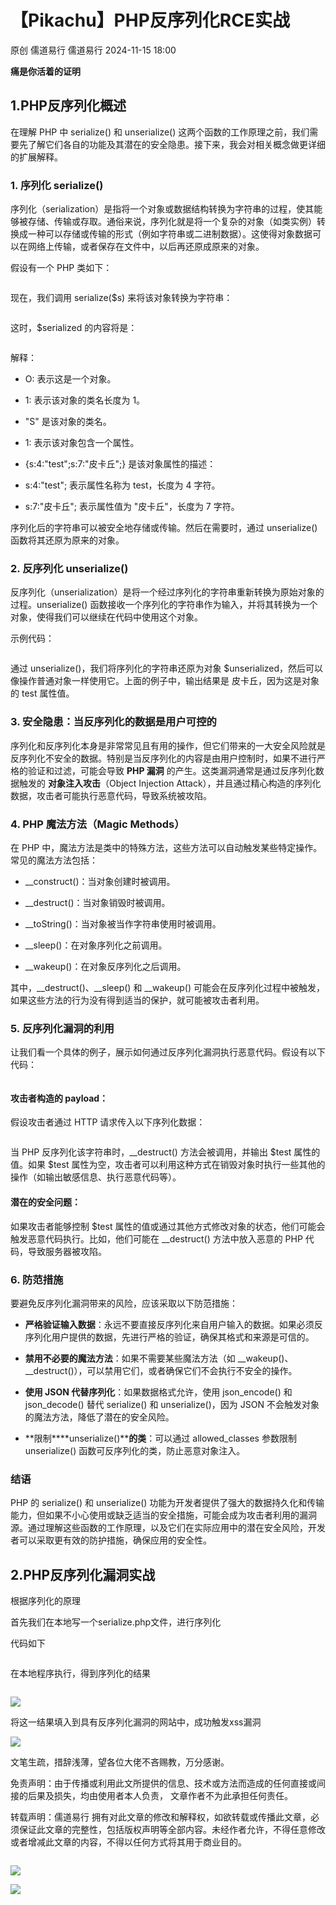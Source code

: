 #  【Pikachu】PHP反序列化RCE实战   
原创 儒道易行  儒道易行   2024-11-15 18:00  
  
**痛是你活着的证明**  
## 1.PHP反序列化概述  
  
在理解 PHP 中 serialize() 和 unserialize() 这两个函数的工作原理之前，我们需要先了解它们各自的功能及其潜在的安全隐患。接下来，我会对相关概念做更详细的扩展解释。  
### 1. 序列化 serialize()  
  
序列化（serialization）是指将一个对象或数据结构转换为字符串的过程，使其能够被存储、传输或存取。通俗来说，序列化就是将一个复杂的对象（如类实例）转换成一种可以存储或传输的形式（例如字符串或二进制数据）。这使得对象数据可以在网络上传输，或者保存在文件中，以后再还原成原来的对象。  
  
假设有一个 PHP 类如下：  
```
```  
  
现在，我们调用 serialize($s) 来将该对象转换为字符串：  
```
```  
  
这时，$serialized 的内容将是：  
```
```  
  
解释：  
- O: 表示这是一个对象。  
  
- 1: 表示该对象的类名长度为 1。  
  
- "S" 是该对象的类名。  
  
- 1: 表示该对象包含一个属性。  
  
- {s:4:"test";s:7:"皮卡丘";} 是该对象属性的描述：  
  
- s:4:"test"; 表示属性名称为 test，长度为 4 字符。  
  
- s:7:"皮卡丘"; 表示属性值为 "皮卡丘"，长度为 7 字符。  
  
序列化后的字符串可以被安全地存储或传输。然后在需要时，通过 unserialize() 函数将其还原为原来的对象。  
### 2. 反序列化 unserialize()  
  
反序列化（unserialization）是将一个经过序列化的字符串重新转换为原始对象的过程。unserialize() 函数接收一个序列化的字符串作为输入，并将其转换为一个对象，使得我们可以继续在代码中使用这个对象。  
  
示例代码：  
```
```  
  
通过 unserialize()，我们将序列化的字符串还原为对象 $unserialized，然后可以像操作普通对象一样使用它。上面的例子中，输出结果是 皮卡丘，因为这是对象的 test 属性值。  
### 3. 安全隐患：当反序列化的数据是用户可控的  
  
序列化和反序列化本身是非常常见且有用的操作，但它们带来的一大安全风险就是反序列化不安全的数据。特别是当反序列化的内容是由用户控制时，如果不进行严格的验证和过滤，可能会导致 **PHP 漏洞** 的产生。这类漏洞通常是通过反序列化数据触发的 **对象注入攻击**（Object Injection Attack），并且通过精心构造的序列化数据，攻击者可能执行恶意代码，导致系统被攻陷。  
### 4. PHP 魔法方法（Magic Methods）  
  
在 PHP 中，魔法方法是类中的特殊方法，这些方法可以自动触发某些特定操作。常见的魔法方法包括：  
- __construct()：当对象创建时被调用。  
  
- __destruct()：当对象销毁时被调用。  
  
- __toString()：当对象被当作字符串使用时被调用。  
  
- __sleep()：在对象序列化之前调用。  
  
- __wakeup()：在对象反序列化之后调用。  
  
其中，__destruct()、__sleep() 和 __wakeup() 可能会在反序列化过程中被触发，如果这些方法的行为没有得到适当的保护，就可能被攻击者利用。  
### 5. 反序列化漏洞的利用  
  
让我们看一个具体的例子，展示如何通过反序列化漏洞执行恶意代码。假设有以下代码：  
```
```  
#### 攻击者构造的 payload：  
  
假设攻击者通过 HTTP 请求传入以下序列化数据：  
```
```  
  
当 PHP 反序列化该字符串时，__destruct() 方法会被调用，并输出 $test 属性的值。如果 $test 属性为空，攻击者可以利用这种方式在销毁对象时执行一些其他的操作（如输出敏感信息、执行恶意代码等）。  
#### 潜在的安全问题：  
  
如果攻击者能够控制 $test 属性的值或通过其他方式修改对象的状态，他们可能会触发恶意代码执行。比如，他们可能在 __destruct() 方法中放入恶意的 PHP 代码，导致服务器被攻陷。  
### 6. 防范措施  
  
要避免反序列化漏洞带来的风险，应该采取以下防范措施：  
- **严格验证输入数据**：永远不要直接反序列化来自用户输入的数据。如果必须反序列化用户提供的数据，先进行严格的验证，确保其格式和来源是可信的。  
  
- **禁用不必要的魔法方法**：如果不需要某些魔法方法（如 __wakeup()、__destruct()），可以禁用它们，或者确保它们不会执行不安全的操作。  
  
- **使用 JSON 代替序列化**：如果数据格式允许，使用 json_encode() 和 json_decode() 替代 serialize() 和 unserialize()，因为 JSON 不会触发对象的魔法方法，降低了潜在的安全风险。  
  
- **限制****unserialize()****的类**：可以通过 allowed_classes 参数限制 unserialize() 函数可反序列化的类，防止恶意对象注入。  
  
### 结语  
  
PHP 的 serialize() 和 unserialize() 功能为开发者提供了强大的数据持久化和传输能力，但如果不小心使用或缺乏适当的安全措施，可能会成为攻击者利用的漏洞源。通过理解这些函数的工作原理，以及它们在实际应用中的潜在安全风险，开发者可以采取更有效的防护措施，确保应用的安全性。     
  
## 2.PHP反序列化漏洞实战  
  
根据序列化的原理  
  
首先我们在本地写一个serialize.php文件，进行序列化  
  
代码如下  
```
```  
  
在本地程序执行，得到序列化的结果  
```
```  
  
![](https://mmbiz.qpic.cn/mmbiz_png/v94hWOZcBpwy3McqicwlMmiaiawwJcOXxYllDnbqt7aE6EJCarr519K1jAAcYAtLUeZb2YFAKbPGribTaHKWFCcmdw/640?wx_fmt=png&from=appmsg "")  
  
将这一结果填入到具有反序列化漏洞的网站中，成功触发xss漏洞  
  
![](https://mmbiz.qpic.cn/mmbiz_png/v94hWOZcBpwy3McqicwlMmiaiawwJcOXxYlmibjicaic3g6ibMibso1ryTaB7X5GMdsVprupSS3fXjAez5uhrsdljYPadQ/640?wx_fmt=png&from=appmsg "")  
  
文笔生疏，措辞浅薄，望各位大佬不吝赐教，万分感谢。  
  
免责声明：由于传播或利用此文所提供的信息、技术或方法而造成的任何直接或间接的后果及损失，均由使用者本人负责， 文章作者不为此承担任何责任。  
  
转载声明：儒道易行 拥有对此文章的修改和解释权，如欲转载或传播此文章，必须保证此文章的完整性，包括版权声明等全部内容。未经作者允许，不得任意修改或者增减此文章的内容，不得以任何方式将其用于商业目的。  
```
```  
  
![](https://mmbiz.qpic.cn/mmbiz_png/v94hWOZcBpyMdKEOOAGO3VfwurmMZUeU9gP8wMvqnC0U9gJdnO4ZCVDmZQ85UEgndHiaov5prsYo3HQjWIcbR8Q/640?wx_fmt=png&from=appmsg "")  
  
![](https://mmbiz.qpic.cn/mmbiz_jpg/v94hWOZcBpz3P8UiajyHSibiaK8uwXhGicias4ibzTbQ0bHSlA1XULM8glWxQJVw2CH2Kvt7LXj3cjHa35zHiakUmEmlA/640?wx_fmt=jpeg&from=appmsg "")  
  
  
